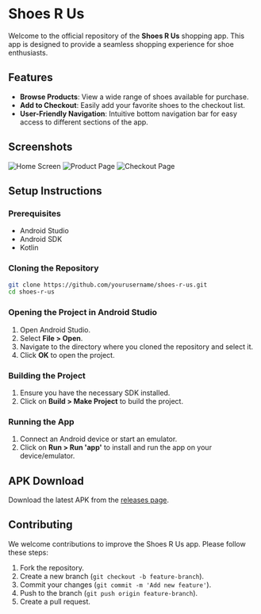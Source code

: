 
# Shoes R Us

Welcome to the official repository of the **Shoes R Us** shopping app. This app is designed to provide a seamless shopping experience for shoe enthusiasts.

## Features
- **Browse Products**: View a wide range of shoes available for purchase.
- **Add to Checkout**: Easily add your favorite shoes to the checkout list.
- **User-Friendly Navigation**: Intuitive bottom navigation bar for easy access to different sections of the app.


## Screenshots
![Home Screen](https://github.com/yourusername/shoes-r-us/blob/main/screenshots/home_screen.png)
![Product Page](https://github.com/yourusername/shoes-r-us/blob/main/screenshots/product_page.png)
![Checkout Page](https://github.com/yourusername/shoes-r-us/blob/main/screenshots/checkout_page.png)

## Setup Instructions

### Prerequisites
- Android Studio
- Android SDK
- Kotlin

### Cloning the Repository
```sh
git clone https://github.com/yourusername/shoes-r-us.git
cd shoes-r-us
```

### Opening the Project in Android Studio
1. Open Android Studio.
2. Select **File > Open**.
3. Navigate to the directory where you cloned the repository and select it.
4. Click **OK** to open the project.

### Building the Project
1. Ensure you have the necessary SDK installed.
2. Click on **Build > Make Project** to build the project.

### Running the App
1. Connect an Android device or start an emulator.
2. Click on **Run > Run 'app'** to install and run the app on your device/emulator.

## APK Download
Download the latest APK from the [releases page](https://github.com/yourusername/shoes-r-us/releases).

## Contributing
We welcome contributions to improve the Shoes R Us app. Please follow these steps:
1. Fork the repository.
2. Create a new branch (`git checkout -b feature-branch`).
3. Commit your changes (`git commit -m 'Add new feature'`).
4. Push to the branch (`git push origin feature-branch`).
5. Create a pull request.
